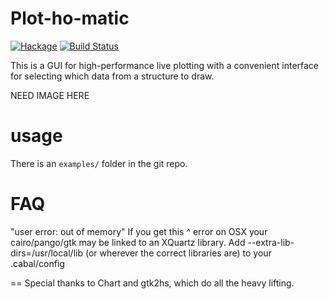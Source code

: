 Plot-ho-matic
==

[![Hackage](https://img.shields.io/hackage/v/Plot-ho-matic.svg)](https://hackage.haskell.org/package/Plot-ho-matic) [![Build Status](https://travis-ci.org/ghorn/Plot-ho-matic.png?branch=master)](https://travis-ci.org/ghorn/Plot-ho-matic)

This is a GUI for high-performance live plotting with a convenient interface for
selecting which data from a structure to draw.

NEED IMAGE HERE

# usage
There is an `examples/` folder in the git repo.

# FAQ
"user error: out of memory"
If you get this ^ error on OSX your cairo/pango/gtk may be linked to an XQuartz library.
 Add --extra-lib-dirs=/usr/local/lib (or wherever the correct libraries are) to your .cabal/config

==
Special thanks to Chart and gtk2hs, which do all the heavy lifting.
